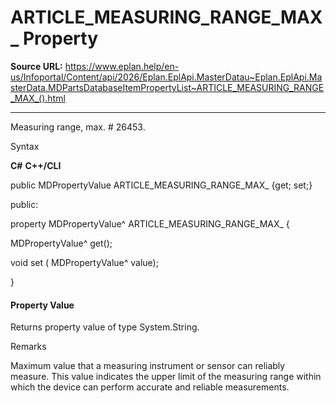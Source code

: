 # ARTICLE_MEASURING_RANGE_MAX_ Property

**Source URL:** https://www.eplan.help/en-us/Infoportal/Content/api/2026/Eplan.EplApi.MasterDatau~Eplan.EplApi.MasterData.MDPartsDatabaseItemPropertyList~ARTICLE_MEASURING_RANGE_MAX_().html

---

Measuring range, max. # 26453.

Syntax

**C#**
**C++/CLI**


public MDPropertyValue ARTICLE_MEASURING_RANGE_MAX_ {get; set;}

public:

property MDPropertyValue^ ARTICLE_MEASURING_RANGE_MAX_ {

   MDPropertyValue^ get();

   void set (    MDPropertyValue^ value);

}


#### Property Value

Returns property value of type System.String.

Remarks

Maximum value that a measuring instrument or sensor can reliably measure. This value indicates the upper limit of the measuring range within which the device can perform accurate and reliable measurements.
